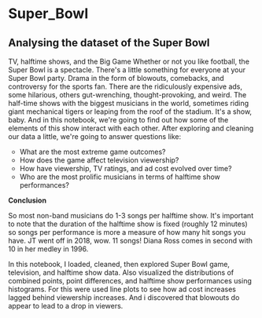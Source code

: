 # Super_Bowl
<h2>Analysing the dataset of the Super Bowl</h2>

TV, halftime shows, and the Big Game
Whether or not you like football, the Super Bowl is a spectacle. There's a little something for everyone at your Super Bowl party. Drama in the form of blowouts, comebacks, and controversy for the sports fan. There are the ridiculously expensive ads, some hilarious, others gut-wrenching, thought-provoking, and weird. The half-time shows with the biggest musicians in the world, sometimes riding giant mechanical tigers or leaping from the roof of the stadium. It's a show, baby. And in this notebook, we're going to find out how some of the elements of this show interact with each other. After exploring and cleaning our data a little, we're going to answer questions like:

<ul style="list-style-type: circle;">
  <li>What are the most extreme game outcomes?</li>
  <li>How does the game affect television viewership?</li>
  <li>How have viewership, TV ratings, and ad cost evolved over time?</li>
  <li>Who are the most prolific musicians in terms of halftime show performances?</li>
</ul>

<p><b>Conclusion</b></p>
<p>So most non-band musicians do 1-3 songs per halftime show. It's important to note that the duration of the halftime show is fixed (roughly 12 minutes) so songs per performance is more a measure of how many hit songs you have. JT went off in 2018, wow. 11 songs! Diana Ross comes in second with 10 in her medley in 1996.

In this notebook, I loaded, cleaned, then explored Super Bowl game, television, and halftime show data. Also visualized the distributions of combined points, point differences, and halftime show performances using histograms. For this were used line plots to see how ad cost increases lagged behind viewership increases. And i discovered that blowouts do appear to lead to a drop in viewers.</p>

